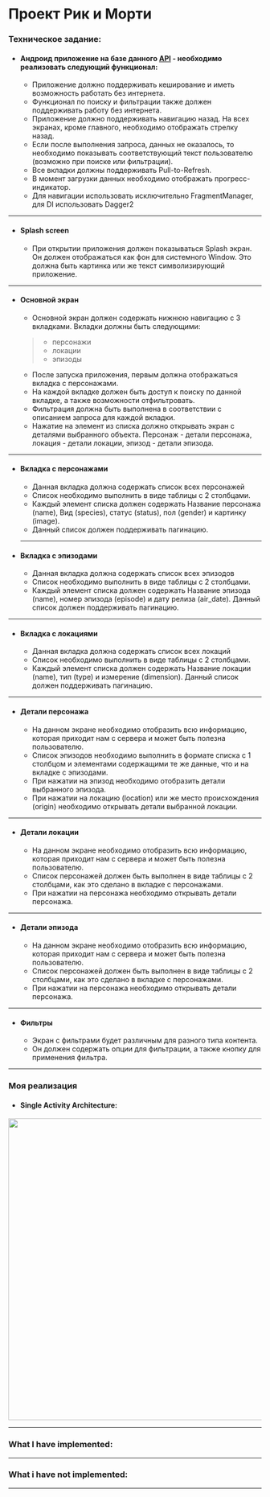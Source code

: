 # Проект Рик и Морти


### Техническое задание: 
 * #### Андроид приложение на базе данного [API](https://rickandmortyapi.com/) - необходимо реализовать следующий функционал:
 
    * Приложение должно поддерживать кеширование и иметь возможность работать без интернета.
    * Функционал по поиску и фильтрации также должен поддерживать работу без интернета.
    * Приложение должно поддерживать навигацию назад. На всех экранах, кроме главного, необходимо отображать стрелку назад.
    * Если после выполнения запроса, данных не оказалось, то необходимо показывать соответствующий текст пользователю (возможно при поиске или фильтрации).
    * Все вкладки должны поддерживать Pull-to-Refresh.
    * В момент загрузки данных необходимо отображать прогресс-индикатор.
    * Для навигации использовать исключительно FragmentManager, для DI использовать Dagger2
---

* ####   Splash screen
   * При открытии приложения должен показываться Splash экран. Он
должен отображаться как фон для системного Window. Это должна
быть картинка или же текст символизирующий приложение.
---
* ####   Основной экран
    * Основной экран должен содержать нижнюю навигацию с 3
вкладками. Вкладки должны быть следующими:
    > - персонажи
    > - локации
    > - эпизоды
    * После запуска приложения, первым должна отображаться вкладка с
персонажами.
    * На каждой вкладке должен быть доступ к поиску по данной вкладке,
а также возможности отфильтровать.
    * Фильтрация должна быть выполнена в соответствии с описанием
запроса для каждой вкладки.
    * Нажатие на элемент из списка должно открывать экран с деталями
выбранного объекта. Персонаж - детали персонажа, локация -
детали локации, эпизод - детали эпизода.
---

* ####   Вкладка с персонажами
    * Данная вкладка должна содержать список всех персонажей
    * Список необходимо выполнить в виде таблицы с 2 столбцами.
    * Каждый элемент списка должен содержать Название персонажа
(name), Вид (species), статус (status), пол (gender) и картинку
(image). 
    * Данный список должен поддерживать пагинацию.
    ---
    
 * ####    Вкладка с эпизодами
     * Данная вкладка должна содержать список всех эпизодов
     * Список необходимо выполнить в виде таблицы с 2 столбцами.
     * Каждый элемент списка должен содержать Название эпизода
(name), номер эпизода (episode) и дату релиза (air_date). Данный
список должен поддерживать пагинацию.
---
 * ####    Вкладка с локациями
     * Данная вкладка должна содержать список всех локаций
     * Список необходимо выполнить в виде таблицы с 2 столбцами.
     * Каждый элемент списка должен содержать Название локации
(name), тип (type) и измерение (dimension). Данный список
должен поддерживать пагинацию.
---
 
 * ####    Детали персонажа
     * На данном экране необходимо отобразить всю информацию,
которая приходит нам с сервера и может быть полезна
пользователю.
    * Список эпизодов необходимо выполнить в формате списка с 1
столбцом и элементами содержащими те же данные, что и на
вкладке с эпизодами.
    * При нажатии на эпизод необходимо отобразить детали выбранного
эпизода.
    * При нажатии на локацию (location) или же место происхождения
(origin) необходимо открывать детали выбранной локации.
---
 * ####    Детали локации
     * На данном экране необходимо отобразить всю информацию,
которая приходит нам с сервера и может быть полезна
пользователю.
    * Список персонажей должен быть выполнен в виде таблицы с 2
столбцами, как это сделано в вкладке с персонажами.
    * При нажатии на персонажа необходимо открывать детали
персонажа.
---
 * ####    Детали эпизода
     * На данном экране необходимо отобразить всю информацию,
которая приходит нам с сервера и может быть полезна
пользователю.
   * Список персонажей должен быть выполнен в виде таблицы с 2
столбцами, как это сделано в вкладке с персонажами.
   * При нажатии на персонажа необходимо открывать детали
персонажа.
---
* ####    Фильтры
     * Экран с фильтрами будет различным для разного типа контента.
     * Он должен содержать опции для фильтрации, а также кнопку для
применения фильтра.

---


### Моя реализация
* #### Single Activity Architecture:
    
<img src=https://user-images.githubusercontent.com/117711604/203156372-8eab6d0d-6f0a-4df9-91d3-24da3b56eaff.svg width=600>

---

### What I have implemented:
---




### What i have not implemented:
---
